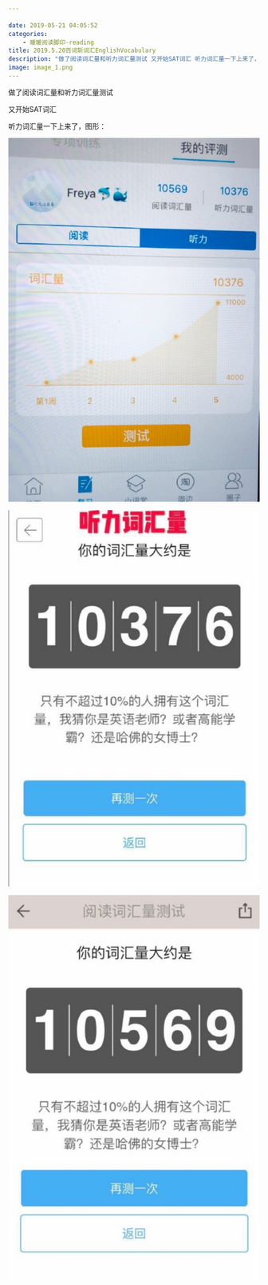 ```yaml
---

date: 2019-05-21 04:05:52
categories:
    - 暖暖阅读脚印-reading
title: 2019.5.20百词斩词汇EnglishVocabulary
description: "做了阅读词汇量和听力词汇量测试 又开始SAT词汇 听力词汇量一下上来了，图形："
image: image_1.png
---
```


做了阅读词汇量和听力词汇量测试

  


又开始SAT词汇

  


  


听力词汇量一下上来了，图形：

![](image_1.png)

![](image_2.png)

![](image_3.png)